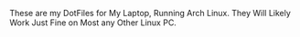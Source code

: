 These are my DotFiles for My Laptop, Running Arch Linux.
They Will Likely Work Just Fine on Most any Other Linux PC.

